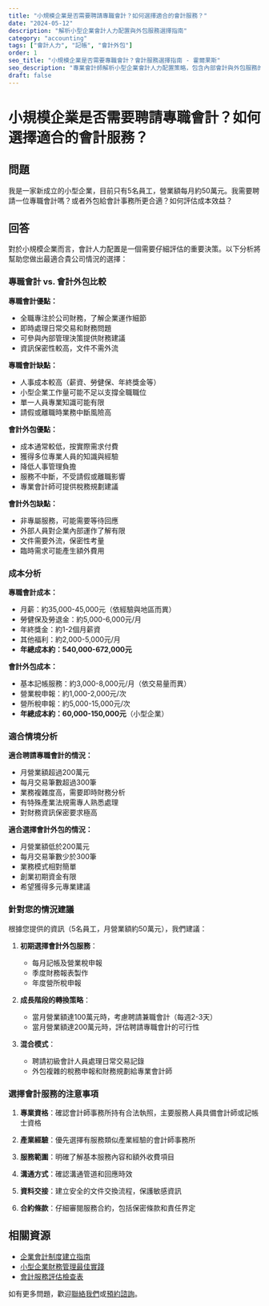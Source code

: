 ```yaml
---
title: "小規模企業是否需要聘請專職會計？如何選擇適合的會計服務？"
date: "2024-05-12"
description: "解析小型企業會計人力配置與外包服務選擇指南"
category: "accounting"
tags: ["會計人力", "記帳", "會計外包"]
order: 1
seo_title: "小規模企業是否需要專職會計？會計服務選擇指南 - 霍爾果斯"
seo_description: "專業會計師解析小型企業會計人力配置策略，包含內部會計與外包服務的優缺點比較、成本分析與選擇建議。立即了解 https://horgoscpa.com/faq/accounting/bookkeeping-basics/"
draft: false
---
```


# 小規模企業是否需要聘請專職會計？如何選擇適合的會計服務？

## 問題

我是一家新成立的小型企業，目前只有5名員工，營業額每月約50萬元。我需要聘請一位專職會計嗎？或者外包給會計事務所更合適？如何評估成本效益？

## 回答

對於小規模企業而言，會計人力配置是一個需要仔細評估的重要決策。以下分析將幫助您做出最適合貴公司情況的選擇：

### 專職會計 vs. 會計外包比較

**專職會計優點：**
- 全職專注於公司財務，了解企業運作細節
- 即時處理日常交易和財務問題
- 可參與內部管理決策提供財務建議
- 資訊保密性較高，文件不需外流

**專職會計缺點：**
- 人事成本較高（薪資、勞健保、年終獎金等）
- 小型企業工作量可能不足以支撐全職職位
- 單一人員專業知識可能有限
- 請假或離職時業務中斷風險高

**會計外包優點：**
- 成本通常較低，按實際需求付費
- 獲得多位專業人員的知識與經驗
- 降低人事管理負擔
- 服務不中斷，不受請假或離職影響
- 專業會計師可提供稅務規劃建議

**會計外包缺點：**
- 非專屬服務，可能需要等待回應
- 外部人員對企業內部運作了解有限
- 文件需要外流，保密性考量
- 臨時需求可能產生額外費用

### 成本分析

**專職會計成本：**
- 月薪：約35,000-45,000元（依經驗與地區而異）
- 勞健保及勞退金：約5,000-6,000元/月
- 年終獎金：約1-2個月薪資
- 其他福利：約2,000-5,000元/月
- **年總成本約：540,000-672,000元**

**會計外包成本：**
- 基本記帳服務：約3,000-8,000元/月（依交易量而異）
- 營業稅申報：約1,000-2,000元/次
- 營所稅申報：約5,000-15,000元/次
- **年總成本約：60,000-150,000元**（小型企業）

### 適合情境分析

**適合聘請專職會計的情況：**
- 月營業額超過200萬元
- 每月交易筆數超過300筆
- 業務複雜度高，需要即時財務分析
- 有特殊產業法規需專人熟悉處理
- 對財務資訊保密要求極高

**適合選擇會計外包的情況：**
- 月營業額低於200萬元
- 每月交易筆數少於300筆
- 業務模式相對簡單
- 創業初期資金有限
- 希望獲得多元專業建議

### 針對您的情況建議

根據您提供的資訊（5名員工，月營業額約50萬元），我們建議：

1. **初期選擇會計外包服務**：
   - 每月記帳及營業稅申報
   - 季度財務報表製作
   - 年度營所稅申報

2. **成長階段的轉換策略**：
   - 當月營業額達100萬元時，考慮聘請兼職會計（每週2-3天）
   - 當月營業額達200萬元時，評估聘請專職會計的可行性

3. **混合模式**：
   - 聘請初級會計人員處理日常交易記錄
   - 外包複雜的稅務申報和財務規劃給專業會計師

### 選擇會計服務的注意事項

1. **專業資格**：確認會計師事務所持有合法執照，主要服務人員具備會計師或記帳士資格

2. **產業經驗**：優先選擇有服務類似產業經驗的會計師事務所

3. **服務範圍**：明確了解基本服務內容和額外收費項目

4. **溝通方式**：確認溝通管道和回應時效

5. **資料交接**：建立安全的文件交換流程，保護敏感資訊

6. **合約條款**：仔細審閱服務合約，包括保密條款和責任界定

## 相關資源

- [企業會計制度建立指南](/articles/accounting-basics/accounting-system-setup/)
- [小型企業財務管理最佳實踐](/articles/accounting-basics/financial-management/)
- [會計服務評估檢查表](/downloads/checklists/accounting-service-evaluation/)

如有更多問題，歡迎[聯絡我們](/contact/)或[預約諮詢](/appointment/)。